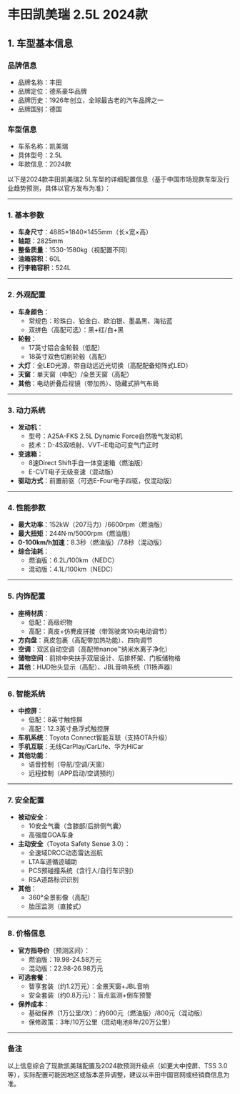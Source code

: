 
# 丰田凯美瑞 2.5L 2024款
## 1. 车型基本信息
### 品牌信息
- 品牌名称：丰田
- 品牌定位：德系豪华品牌
- 品牌历史：1926年创立，全球最古老的汽车品牌之一
- 品牌国别：德国

### 车型信息
- 车系名称：凯美瑞
- 具体型号：2.5L
- 年款信息：2024款

以下是2024款丰田凯美瑞2.5L车型的详细配置信息（基于中国市场现款车型及行业趋势预测，具体以官方发布为准）：

---

### **1. 基本参数**
- **车身尺寸**：4885×1840×1455mm（长×宽×高）  
- **轴距**：2825mm  
- **整备质量**：1530-1580kg（视配置不同）  
- **油箱容积**：60L  
- **行李箱容积**：524L  

---

### **2. 外观配置**
- **车身颜色**：  
  - 常规色：珍珠白、铂金白、欧泊银、墨晶黑、海钻蓝  
  - 双拼色（高配可选）：黑+红/白+黑  
- **轮毂**：  
  - 17英寸铝合金轮毂（低配）  
  - 18英寸双色切削轮毂（高配）  
- **大灯**：全LED光源，带自动远近光切换（高配配备矩阵式LED）  
- **天窗**：单天窗（中配）/全景天窗（高配）  
- **其他**：电动折叠后视镜（带加热）、隐藏式排气布局  

---

### **3. 动力系统**
- **发动机**：  
  - 型号：A25A-FKS 2.5L Dynamic Force自然吸气发动机  
  - 技术：D-4S双喷射、VVT-iE电动可变气门正时  
- **变速箱**：  
  - 8速Direct Shift手自一体变速箱（燃油版）  
  - E-CVT电子无级变速（混动版）  
- **驱动方式**：前置前驱（可选E-Four电子四驱，仅混动版）  

---

### **4. 性能参数**
- **最大功率**：152kW（207马力）/6600rpm（燃油版）  
- **最大扭矩**：244N·m/5000rpm（燃油版）  
- **0-100km/h加速**：8.3秒（燃油版）/7.8秒（混动版）  
- **综合油耗**：  
  - 燃油版：6.2L/100km（NEDC）  
  - 混动版：4.1L/100km（NEDC）  

---

### **5. 内饰配置**
- **座椅材质**：  
  - 低配：高级织物  
  - 高配：真皮+仿麂皮拼接（带驾驶席10向电动调节）  
- **方向盘**：真皮包裹（高配带加热功能）、四向调节  
- **空调**：双区自动空调（高配带nanoe™纳米水离子净化）  
- **储物空间**：前排中央扶手双层设计、后排杯架、门板储物格  
- **其他**：HUD抬头显示（高配）、JBL音响系统（11扬声器）  

---

### **6. 智能系统**
- **中控屏**：  
  - 低配：8英寸触控屏  
  - 高配：12.3英寸悬浮式触控屏  
- **车机系统**：Toyota Connect智能互联（支持OTA升级）  
- **手机互联**：无线CarPlay/CarLife、华为HiCar  
- **其他功能**：  
  - 语音控制（导航/空调/天窗）  
  - 远程控制（APP启动/空调预约）  

---

### **7. 安全配置**
- **被动安全**：  
  - 10安全气囊（含膝部/后排侧气囊）  
  - 高强度GOA车身  
- **主动安全**（Toyota Safety Sense 3.0）：  
  - 全速域DRCC动态雷达巡航  
  - LTA车道循迹辅助  
  - PCS预碰撞系统（含行人/自行车识别）  
  - RSA道路标识识别  
- **其他**：  
  - 360°全景影像（高配）  
  - 胎压监测（直接式）  

---

### **8. 价格信息**
- **官方指导价**（预测区间）：  
  - 燃油版：19.98-24.58万元  
  - 混动版：22.98-26.98万元  
- **可选套餐**：  
  - 智享套装（约1.2万元）：全景天窗+JBL音响  
  - 安全套装（约0.8万元）：盲点监测+倒车预警  
- **保养成本**：  
  - 基础保养（1万公里/次）：约600元（燃油版）/800元（混动版）  
  - 保修政策：3年/10万公里（混动电池8年/20万公里）  

---

### **备注**  
以上信息综合了现款凯美瑞配置及2024款预测升级点（如更大中控屏、TSS 3.0等），实际配置可能因地区或版本差异调整，建议以丰田中国官网或经销商信息为准。
